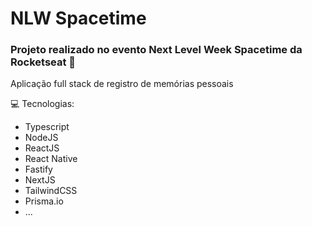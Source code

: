 # NLW Spacetime
### Projeto realizado no evento Next Level Week Spacetime da Rocketseat  🚀
Aplicação full stack de registro de memórias pessoais

💻 Tecnologias:
- Typescript
- NodeJS
- ReactJS
- React Native
- Fastify
- NextJS
- TailwindCSS
- Prisma.io
- ...
